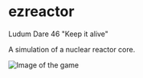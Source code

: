 # ezreactor

Ludum Dare 46 "Keep it alive"

A simulation of a nuclear reactor core. 

![Image of the game]()


